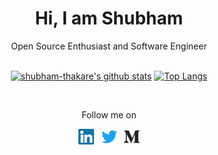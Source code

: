 <div align="center">

<h1>Hi, I am Shubham</h1>
<span>Open Source Enthusiast and Software Engineer</span>

</div>

<br />

<div align="center">
  
  [![shubham-thakare's github stats](https://github-readme-stats.vercel.app/api?username=shubham-thakare&show_icons=true&theme=radical&include_all_commits=true&count_private=true&hide_title=true)](https://github.com/shubham-thakare?tab=repositories)
  [![Top Langs](https://github-readme-stats.vercel.app/api/top-langs/?username=shubham-thakare&layout=compact&theme=blue-green)](https://github.com/shubham-thakare?tab=repositories)
</div>

<br />

<div align="center">
  
  Follow me on
  
  <a href="https://www.linkedin.com/in/shubham-v-thakare" target="_blank"><img src="./icons/linkedin.svg" width="25px"/></a>
  &nbsp;
  <a href="https://twitter.com/_shubhamthakare" target="_blank"><img src="./icons/twitter.svg" width="25px"/></a>
  &nbsp;
  <a href="https://medium.com/@shubham.thakare" target="_blank"><img src="./icons/medium.svg" width="25px"/></a>
</div>

